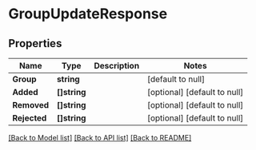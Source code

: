 # GroupUpdateResponse

## Properties
Name | Type | Description | Notes
------------ | ------------- | ------------- | -------------
**Group** | **string** |  | [default to null]
**Added** | **[]string** |  | [optional] [default to null]
**Removed** | **[]string** |  | [optional] [default to null]
**Rejected** | **[]string** |  | [optional] [default to null]

[[Back to Model list]](../README.md#documentation-for-models) [[Back to API list]](../README.md#documentation-for-api-endpoints) [[Back to README]](../README.md)

